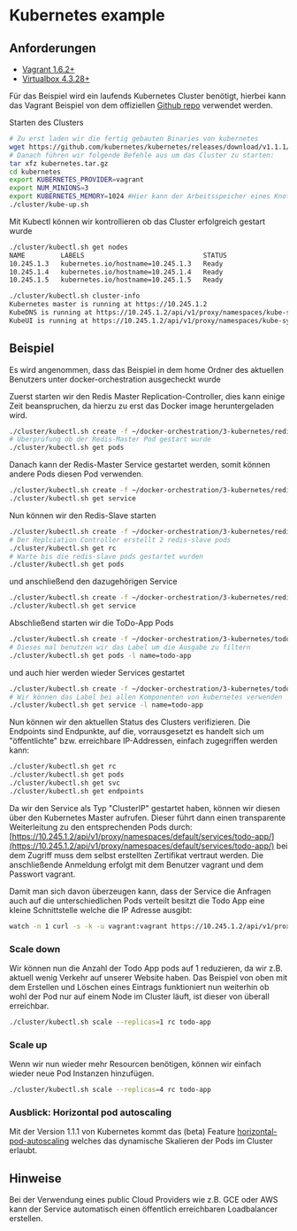 # Kubernetes example
## Anforderungen
- [Vagrant 1.6.2+](https://www.vagrantup.com/downloads.html)
- [Virtualbox 4.3.28+](https://www.virtualbox.org/wiki/Download_Old_Builds_4_3)

Für das Beispiel wird ein laufends Kubernetes Cluster benötigt, hierbei kann das Vagrant Beispiel von dem offiziellen [Github repo](https://github.com/kubernetes/kubernetes/blob/v1.1.1/docs/getting-started-guides/vagrant.md) verwendet werden.

Starten des Clusters

```Bash
# Zu erst laden wir die fertig gebauten Binaries von kubernetes
wget https://github.com/kubernetes/kubernetes/releases/download/v1.1.1/kubernetes.tar.gz
# Danach führen wir folgende Befehle aus um das Cluster zu starten:
tar xfz kubernetes.tar.gz
cd kubernetes
export KUBERNETES_PROVIDER=vagrant
export NUM_MINIONS=3
export KUBERNETES_MEMORY=1024 #Hier kann der Arbeitsspeicher eines Knotens angepasst werden
./cluster/kube-up.sh
```

Mit Kubectl können wir kontrollieren ob das Cluster erfolgreich gestart wurde

```Bash
./cluster/kubectl.sh get nodes
NAME         LABELS                              STATUS
10.245.1.3   kubernetes.io/hostname=10.245.1.3   Ready
10.245.1.4   kubernetes.io/hostname=10.245.1.4   Ready
10.245.1.5   kubernetes.io/hostname=10.245.1.5   Ready

./cluster/kubectl.sh cluster-info                                                                                                                                      17:34:13
Kubernetes master is running at https://10.245.1.2
KubeDNS is running at https://10.245.1.2/api/v1/proxy/namespaces/kube-system/services/kube-dns
KubeUI is running at https://10.245.1.2/api/v1/proxy/namespaces/kube-system/services/kube-ui
```

## Beispiel
Es wird angenommen, dass das Beispiel in dem home Ordner des aktuellen Benutzers unter docker-orchestration ausgecheckt wurde

Zuerst starten wir den Redis Master Replication-Controller, dies kann einige Zeit beanspruchen, da hierzu zu erst das Docker image heruntergeladen wird.

```Bash
./cluster/kubectl.sh create -f ~/docker-orchestration/3-kubernetes/redis-master-controller.json
# Überprüfung ob der Redis-Master Pod gestart wurde
./cluster/kubectl.sh get pods
```

Danach kann der Redis-Master Service gestartet werden, somit können andere Pods diesen Pod verwenden.

```Bash
./cluster/kubectl.sh create -f ~/docker-orchestration/3-kubernetes/redis-master-service.json
./cluster/kubectl.sh get service
```

Nun können wir den Redis-Slave starten

```Bash
./cluster/kubectl.sh create -f ~/docker-orchestration/3-kubernetes/redis-slave-controller.json
# Der Replciation Controller erstellt 2 redis-slave pods
./cluster/kubectl.sh get rc
# Warte bis die redis-slave pods gestartet wurden
./cluster/kubectl.sh get pods
```

und anschließend den dazugehörigen Service

```Bash
./cluster/kubectl.sh create -f ~/docker-orchestration/3-kubernetes/redis-slave-service.json
./cluster/kubectl.sh get service
```

Abschließend starten wir die ToDo-App Pods

```Bash
./cluster/kubectl.sh create -f ~/docker-orchestration/3-kubernetes/todo-app-controller.json
# Dieses mal benutzen wir das Label um die Ausgabe zu filtern
./cluster/kubectl.sh get pods -l name=todo-app
```

und auch hier werden wieder Services gestartet

```Bash
./cluster/kubectl.sh create -f ~/docker-orchestration/3-kubernetes/todo-app-service.json
# Wir können das Label bei allen Komponenten von kubernetes verwenden
./cluster/kubectl.sh get service -l name=todo-app
```

Nun können wir den aktuellen Status des Clusters verifizieren. Die Endpoints sind  Endpunkte, auf die, vorrausgesetzt es handelt sich um "öffentlichte" bzw. erreichbare  IP-Addressen, einfach zugegriffen werden kann:

```Bash
./cluster/kubectl.sh get rc
./cluster/kubectl.sh get pods
./cluster/kubectl.sh get svc
./cluster/kubectl.sh get endpoints
```

Da wir den Service als Typ "ClusterIP" gestartet haben, können wir diesen über den Kubernetes Master aufrufen. Dieser führt dann einen transparente Weiterleitung zu den entsprechenden Pods durch: [https://10.245.1.2/api/v1/proxy/namespaces/default/services/todo-app/](https://10.245.1.2/api/v1/proxy/namespaces/default/services/todo-app/) bei dem Zugriff muss dem selbst erstellten Zertifikat vertraut werden. Die anschließende Anmeldung erfolgt mit dem Benutzer vagrant und dem Passwort vagrant.

Damit man sich davon überzeugen kann, dass der Service die Anfragen auch auf die unterschiedlichen Pods verteilt besitzt die Todo App eine kleine Schnittstelle welche die IP Adresse ausgibt:

```Bash
watch -n 1 curl -s -k -u vagrant:vagrant https://10.245.1.2/api/v1/proxy/namespaces/default/services/todo-app/whoami
```

### Scale down
Wir können nun die Anzahl der Todo App pods auf 1 reduzieren, da wir z.B. aktuell wenig Verkehr auf unserer Website haben. Das Beispiel von oben mit dem Erstellen und Löschen eines Eintrags funktioniert nun weiterhin ob wohl der Pod nur auf einem Node im Cluster läuft, ist dieser von überall erreichbar.

```Bash
./cluster/kubectl.sh scale --replicas=1 rc todo-app
```

### Scale up
Wenn wir nun wieder mehr Resourcen benötigen, können wir einfach wieder neue Pod Instanzen hinzufügen.

```Bash
./cluster/kubectl.sh scale --replicas=4 rc todo-app
```

### Ausblick: Horizontal pod autoscaling
Mit der Version 1.1.1 von Kubernetes kommt das (beta) Feature [horizontal-pod-autoscaling](https://github.com/kubernetes/kubernetes/tree/v1.1.1-beta.1/docs/user-guide/horizontal-pod-autoscaling) welches das dynamische Skalieren der Pods im Cluster erlaubt.

## Hinweise
Bei der Verwendung eines public Cloud Providers wie z.B. GCE oder AWS kann der Service automatisch einen öffentlich erreichbaren Loadbalancer erstellen.
